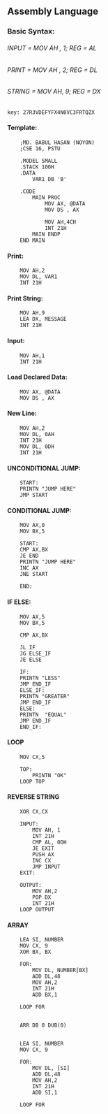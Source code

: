 ## Assembly Language

### Basic Syntax:


###### INPUT     =   MOV AH , 1; REG = AL
###### PRINT     =   MOV AH , 2; REG = DL
###### STRING    =   MOV AH, 9; REG = DX


```
key: 27R3VDEFYFX4N0VC3FRTQZX
```
#### Template:
```
    ;MD. BABUL HASAN (NOYON)
    ;CSE 16, PSTU
    
    .MODEL SMALL  
    .STACK 100H    
    .DATA 
        VAR1 DB 'B'
    
    .CODE
        MAIN PROC   
            MOV AX, @DATA
            MOV DS , AX  
    
            MOV AH,4CH
            INT 21H    
        MAIN ENDP        
    END MAIN
```

#### Print:
```
    MOV AH,2
    MOV DL, VAR1
    INT 21H
```
#### Print String:
```
    MOV AH,9
    LEA DX, MESSAGE
    INT 21H
```

#### Input:
```
    MOV AH,1
    INT 21H
```
#### Load Declared Data:
```
    MOV AX, @DATA
    MOV DS , AX
```

#### New Line:
```
    MOV AH,2
    MOV DL, 0AH
    INT 21H
    MOV DL, 0DH
    INT 21H 
```

#### UNCONDITIONAL JUMP:
```
    START:
    PRINTN "JUMP HERE"
    JMP START
```
#### CONDITIONAL JUMP:
```
    MOV AX,0
    MOV BX,5
      
    START:
    CMP AX,BX 
    JE END
    PRINTN "JUMP HERE" 
    INC AX
    JNE START 
    
    END:
```

#### IF ELSE:
```
    MOV AX,5
    MOV BX,5
    
    CMP AX,BX
    
    JL IF
    JG ELSE_IF
    JE ELSE
    
    IF:
    PRINTN "LESS"
    JMP END_IF
    ELSE_IF:
    PRINTN "GREATER"
    JMP END_IF  
    ELSE:
    PRINTN  "EQUAL"
    JMP END_IF
    END_IF:
```

#### LOOP

```
    MOV CX,5
    
    TOP:
        PRINTN "OK"
    LOOP TOP
```
#### REVERSE STRING

```
    XOR CX,CX 
    
    INPUT:
        MOV AH, 1
        INT 21H 
        CMP AL, 0DH
        JE EXIT
        PUSH AX 
        INC CX
        JMP INPUT
    EXIT: 
    
    OUTPUT:
        MOV AH,2
        POP DX
        INT 21H   
    LOOP OUTPUT
```
#### ARRAY

```
    LEA SI, NUMBER 
    MOV CX, 9  
    XOR BX, BX
    
    FOR:    
        MOV DL, NUMBER[BX]
        ADD DL,48  
        MOV AH,2
        INT 21H
        ADD BX,1
    
    LOOP FOR
    
    
    ARR DB 0 DUB(0)


    LEA SI, NUMBER 
    MOV CX, 9
    
    FOR:    
        MOV DL, [SI]
        ADD DL,48  
        MOV AH,2
        INT 21H
        ADD SI,1
    
    LOOP FOR
```